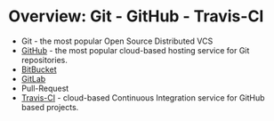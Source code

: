 # Overview: Git - GitHub - Travis-CI

* Git - the most popular Open Source Distributed VCS
* [GitHub](https://github.com/) - the most popular cloud-based hosting service for Git repositories.
* [BitBucket](https://bitbucket.org/)
* [GitLab](https://about.gitlab.com/)
* Pull-Request
* [Travis-CI](https://travis-ci.org/) - cloud-based Continuous Integration service for GitHub based projects.



